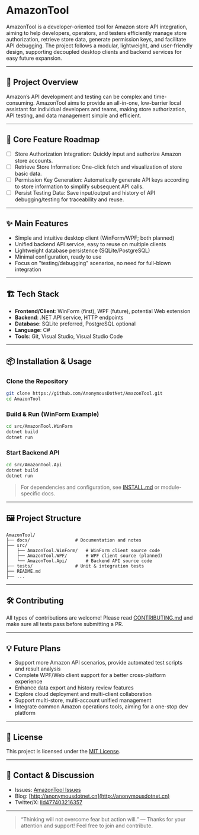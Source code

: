 # AmazonTool

AmazonTool is a developer-oriented tool for Amazon store API integration, aiming to help developers, operators, and testers efficiently manage store authorization, retrieve store data, generate permission keys, and facilitate API debugging. The project follows a modular, lightweight, and user-friendly design, supporting decoupled desktop clients and backend services for easy future expansion.

---

## 📝 Project Overview

Amazon’s API development and testing can be complex and time-consuming. AmazonTool aims to provide an all-in-one, low-barrier local assistant for individual developers and teams, making store authorization, API testing, and data management simple and efficient.

---

## 🚀 Core Feature Roadmap

- [ ] Store Authorization Integration: Quickly input and authorize Amazon store accounts.
- [ ] Retrieve Store Information: One-click fetch and visualization of store basic data.
- [ ] Permission Key Generation: Automatically generate API keys according to store information to simplify subsequent API calls.
- [ ] Persist Testing Data: Save input/output and history of API debugging/testing for traceability and reuse.

---

## ✨ Main Features

- Simple and intuitive desktop client (WinForm/WPF; both planned)
- Unified backend API service, easy to reuse on multiple clients
- Lightweight database persistence (SQLite/PostgreSQL)
- Minimal configuration, ready to use
- Focus on "testing/debugging" scenarios, no need for full-blown integration

---

## 🏗️ Tech Stack

- **Frontend/Client**: WinForm (first), WPF (future), potential Web extension
- **Backend**: .NET API service, HTTP endpoints
- **Database**: SQLite preferred, PostgreSQL optional
- **Language**: C#
- **Tools**: Git, Visual Studio, Visual Studio Code

---

## 📦 Installation & Usage

### Clone the Repository

```sh
git clone https://github.com/AnonymousDotNet/AmazonTool.git
cd AmazonTool
```

### Build & Run (WinForm Example)

```sh
cd src/AmazonTool.WinForm
dotnet build
dotnet run
```

### Start Backend API

```sh
cd src/AmazonTool.Api
dotnet build
dotnet run
```

> For dependencies and configuration, see [INSTALL.md](INSTALL.md) or module-specific docs.

---

## 🖼️ Project Structure

```
AmazonTool/
├── docs/                 # Documentation and notes
├── src/
│   ├── AmazonTool.WinForm/   # WinForm client source code
│   ├── AmazonTool.WPF/       # WPF client source (planned)
│   └── AmazonTool.Api/       # Backend API source code
├── tests/                # Unit & integration tests
├── README.md
├── ...
```

---

## 🛠️ Contributing

All types of contributions are welcome! Please read [CONTRIBUTING.md](CONTRIBUTING.md) and make sure all tests pass before submitting a PR.

---

## 💡 Future Plans

- Support more Amazon API scenarios, provide automated test scripts and result analysis
- Complete WPF/Web client support for a better cross-platform experience
- Enhance data export and history review features
- Explore cloud deployment and multi-client collaboration
- Support multi-store, multi-account unified management
- Integrate common Amazon operations tools, aiming for a one-stop dev platform

---

## 📃 License

This project is licensed under the [MIT License](LICENSE).

---

## 🙋 Contact & Discussion

- Issues: [AmazonTool Issues](https://github.com/AnonymousDotNet/AmazonTool/issues)
- Blog: [http://anonymousdotnet.cn](http://anonymousdotnet.cn)
- Twitter/X: [lld477403216357](https://x.com/lld477403216357)

---

> “Thinking will not overcome fear but action will.”
> — Thanks for your attention and support! Feel free to join and contribute.